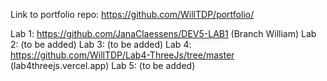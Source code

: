 Link to portfolio repo: https://github.com/WillTDP/portfolio/

Lab 1: https://github.com/JanaClaessens/DEV5-LAB1 (Branch William)
Lab 2: (to be added)
Lab 3: (to be added)
Lab 4: https://github.com/WillTDP/Lab4-ThreeJs/tree/master (lab4threejs.vercel.app) 
Lab 5: (to be added)
